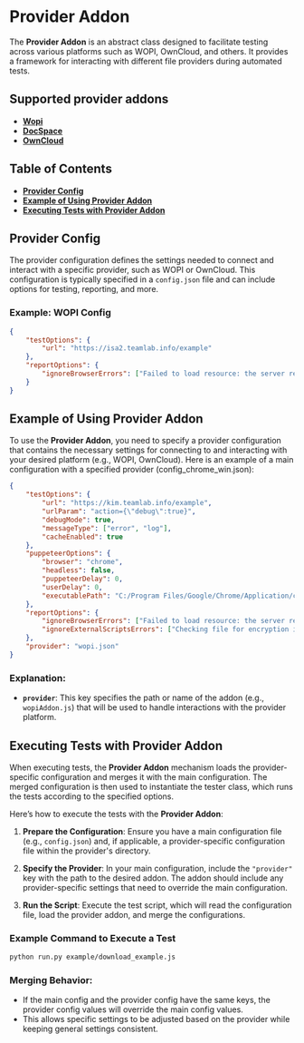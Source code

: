 # Provider Addon

The **Provider Addon** is an abstract class designed to facilitate testing across various platforms such as WOPI, OwnCloud, and others. It provides a framework for interacting with different file providers during automated tests.

## Supported provider addons

-   [**Wopi**](../providers/wopi/)
-   [**DocSpace**](../providers/docspace)
-   [**OwnCloud**](../providers/owncloud/)

## Table of Contents

-   [**Provider Config**](#provider-config)
-   [**Example of Using Provider Addon**](#example-of-using-provider-addon)
-   [**Executing Tests with Provider Addon**](#executing-tests-with-provider-addon)

## Provider Config

The provider configuration defines the settings needed to connect and interact with a specific provider, such as WOPI or OwnCloud. This configuration is typically specified in a `config.json` file and can include options for testing, reporting, and more.

### Example: WOPI Config

```json
{
    "testOptions": {
        "url": "https://isa2.teamlab.info/example"
    },
    "reportOptions": {
        "ignoreBrowserErrors": ["Failed to load resource: the server responded with a status of 404 ()"]
    }
}
```

## Example of Using Provider Addon

To use the **Provider Addon**, you need to specify a provider configuration that contains the necessary settings for connecting to and interacting with your desired platform (e.g., WOPI, OwnCloud).
Here is an example of a main configuration with a specified provider (config_chrome_win.json):

```json
{
    "testOptions": {
        "url": "https://kim.teamlab.info/example",
        "urlParam": "action={\"debug\":true}",
        "debugMode": true,
        "messageType": ["error", "log"],
        "cacheEnabled": true
    },
    "puppeteerOptions": {
        "browser": "chrome",
        "headless": false,
        "puppeteerDelay": 0,
        "userDelay": 0,
        "executablePath": "C:/Program Files/Google/Chrome/Application/chrome.exe"
    },
    "reportOptions": {
        "ignoreBrowserErrors": ["Failed to load resource: the server responded with a status of 404 ()"],
        "ignoreExternalScriptsErrors": ["Checking file for encryption is not supported on Windows"]
    },
    "provider": "wopi.json"
}
```

### Explanation:

-   **`provider`**: This key specifies the path or name of the addon (e.g., `wopiAddon.js`) that will be used to handle interactions with the provider platform.

## Executing Tests with Provider Addon

When executing tests, the **Provider Addon** mechanism loads the provider-specific configuration and merges it with the main configuration. The merged configuration is then used to instantiate the tester class, which runs the tests according to the specified options.

Here’s how to execute the tests with the **Provider Addon**:

1. **Prepare the Configuration**: Ensure you have a main configuration file (e.g., `config.json`) and, if applicable, a provider-specific configuration file within the provider's directory.

2. **Specify the Provider**: In your main configuration, include the `"provider"` key with the path to the desired addon. The addon should include any provider-specific settings that need to override the main configuration.

3. **Run the Script**: Execute the test script, which will read the configuration file, load the provider addon, and merge the configurations.

### Example Command to Execute a Test

```bash
python run.py example/download_example.js
```

### Merging Behavior:

-   If the main config and the provider config have the same keys, the provider config values will override the main config values.
-   This allows specific settings to be adjusted based on the provider while keeping general settings consistent.
